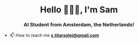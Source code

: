 <h1 align="center">Hello 👋👋👋, I'm Sam</h1>
<h3 align="center">AI Student from Amsterdam, the Netherlands!</h3>

- 📫 How to reach me **s.titarsolej@gmail.com**
